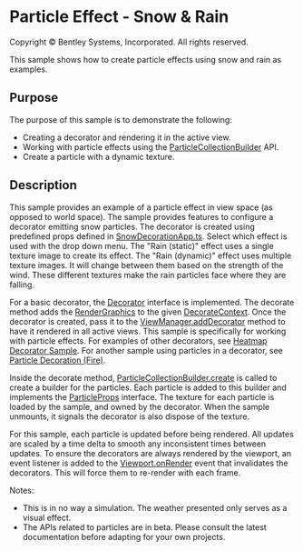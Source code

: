 # Particle Effect - Snow & Rain

Copyright © Bentley Systems, Incorporated. All rights reserved.

This sample shows how to create particle effects using snow and rain as examples.

## Purpose

The purpose of this sample is to demonstrate the following:

* Creating a decorator and rendering it in the active view.
* Working with particle effects using the [ParticleCollectionBuilder](https://www.itwinjs.org/reference/imodeljs-frontend/rendering/particlecollectionbuilder) API.
* Create a particle with a dynamic texture.

## Description

This sample provides an example of a particle effect in view space (as opposed to world space).  The sample provides features to configure a decorator emitting snow particles.  The decorator is created using predefined props defined in [SnowDecorationApp.ts](./SnowDecorationApp.tsx).  Select which effect is used with the drop down menu.
The "Rain (static)" effect uses a single texture image to create its effect.  The "Rain (dynamic)" effect uses multiple texture images.  It will change between them based on the strength of the wind.  These different textures make the rain particles face where they are falling.

For a basic decorator, the [Decorator](https://www.itwinjs.org/reference/imodeljs-frontend/views/decorator/) interface is implemented. The decorate method adds the [RenderGraphics](https://www.itwinjs.org/reference/imodeljs-frontend/rendering/rendergraphic/) to the given [DecorateContext](https://www.itwinjs.org/reference/imodeljs-frontend/rendering/decoratecontext). Once the decorator is created, pass it to the [ViewManager.addDecorator](https://www.itwinjs.org/reference/imodeljs-frontend/views/viewmanager/adddecorator/) method to have it rendered in all active views. This sample is specifically for working with particle effects. For examples of other decorators, see [Heatmap Decorator Sample](../heatmap-decorator-sample/readme.md).  For another sample using particles in a decorator, see [Particle Decoration (Fire)](../fire-sample/README.md).

Inside the decorate method, [ParticleCollectionBuilder.create](https://www.itwinjs.org/reference/imodeljs-frontend/rendering/particlecollectionbuilder/particlecollectionbuilder.create/) is called to create a builder for the particles.  Each particle is added to this builder and implements the [ParticleProps](https://www.itwinjs.org/reference/imodeljs-frontend/rendering/particleprops/?term=partic) interface.
The texture for each particle is loaded by the sample, and owned by the decorator.  When the sample unmounts, it signals the decorator is also dispose of the texture.

For this sample, each particle is updated before being rendered.  All updates are scaled by a time delta to smooth any inconsistent times between updates.  To ensure the decorators are always rendered by the viewport, an event listener is added to the [Viewport.onRender](https://www.itwinjs.org/reference/imodeljs-frontend/views/viewport/?term=onrender#onrender) event that invalidates the decorators.  This will force them to re-render with each frame.

Notes:

* This is in no way a simulation.  The weather presented only serves as a visual effect.
* The APIs related to particles are in beta.  Please consult the latest documentation before adapting for your own projects.

